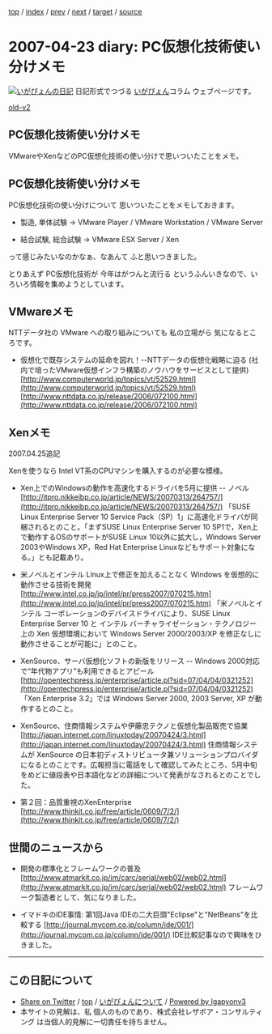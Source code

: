 [top](../index.html) 
 / [index](index.html) 
 / [prev](ig070422.html) 
 / [next](ig070425.html) 
 / [target](http://www.igapyon.jp/igapyon/diary/2007/ig070423.html) 
 / [source](https://github.com/igapyon/diary/blob/master/2007/ig070423.src.md) 

2007-04-23 diary: PC仮想化技術使い分けメモ
=====================================================================================================
[![いがぴょんの日記](http://www.igapyon.jp/igapyon/diary/images/iga200306s.jpg "いがぴょん")](http://www.igapyon.jp/igapyon/diary/memo/memoigapyon.html) 日記形式でつづる [いがぴょん](http://www.igapyon.jp/igapyon/diary/memo/memoigapyon.html)コラム ウェブページです。

[old-v2](ig070423-orig.html)

## PC仮想化技術使い分けメモ

VMwareやXenなどのPC仮想化技術の使い分けで思いついたことをメモ。


## PC仮想化技術使い分けメモ

PC仮想化技術の使い分けについて 思いついたことをメモしておきます。

* 製造, 単体試験 →  VMware Player / VMware Workstation / VMware Server
  
* 結合試験, 総合試験 →  VMware ESX Server / Xen

って感じみたいなのかなぁ、なあんて ふと思いつきました。

とりあえず PC仮想化技術が 今年はがつんと流行る というふんいきなので、いろいろ情報を集めようとしています。

## VMwareメモ

NTTデータ社の VMware への取り組みについても 私の立場がら 気になるところです。

* 仮想化で既存システムの延命を図れ！--NTTデータの仮想化戦略に迫る (社内で培ったVMware仮想インフラ構築のノウハウをサービスとして提供)
  [http://www.computerworld.jp/topics/vt/52529.html](http://www.computerworld.jp/topics/vt/52529.html)
  [http://www.nttdata.co.jp/release/2006/072100.html](http://www.nttdata.co.jp/release/2006/072100.html)

## Xenメモ

2007.04.25追記

Xenを使うなら Intel VT系のCPUマシンを購入するのが必要な模様。

* Xen上でのWindowsの動作を高速化するドライバを5月に提供 -- ノベル 
  [http://itpro.nikkeibp.co.jp/article/NEWS/20070313/264757/](http://itpro.nikkeibp.co.jp/article/NEWS/20070313/264757/)
  「SUSE Linux Enterprise Server 10 Service Pack（SP）1」に高速化ドライバが同梱されるとのこと。「まずSUSE
  Linux Enterprise Server 10 SP1で，Xen上で動作するOSのサポートがSUSE Linux 10以外に拡大し，Windows
  Server 2003やWindows XP，Red Hat Enterprise Linuxなどもサポート対象になる。」とも記載あり。
  
* 米ノベルとインテル Linux上で修正を加えることなく Windows を仮想的に動作させる技術を開発
  [http://www.intel.co.jp/jp/intel/pr/press2007/070215.htm](http://www.intel.co.jp/jp/intel/pr/press2007/070215.htm)
  「米ノベルとインテル コーポレーションのデバイスドライバにより、SUSE Linux Enterprise Server 10 と インテル
  バーチャライゼーション・テクノロジー上の Xen 仮想環境において Windows Server 2000/2003/XP を修正なしに動作させることが可能に」とのこと。
  
* XenSource、サーバ仮想化ソフトの新版をリリース -- Windows 2000対応で“年代物アプリ”も利用できるとアピール
  [http://opentechpress.jp/enterprise/article.pl?sid=07/04/04/0321252](http://opentechpress.jp/enterprise/article.pl?sid=07/04/04/0321252)
  「Xen Enterprise 3.2」では Windows Server 2000, 2003 Server, XP が動作するとのこと。
  
* XenSource、住商情報システムや伊藤忠テクノと仮想化製品販売で協業
  [http://japan.internet.com/linuxtoday/20070424/3.html](http://japan.internet.com/linuxtoday/20070424/3.html)
  住商情報システムが XenSource の日本初ディストリビュータ兼ソリューションプロバイダになるとのことです。広報担当に電話をして確認してみたところ、5月中旬をめどに値段表や日本語化などの詳細について発表がなされるとのことでした。
  
* 第２回：品質重視のXenEnterprise
  [http://www.thinkit.co.jp/free/article/0609/7/2/](http://www.thinkit.co.jp/free/article/0609/7/2/)

## 世間のニュースから

* 開発の標準化とフレームワークの普及
  [http://www.atmarkit.co.jp/im/carc/serial/web02/web02.html](http://www.atmarkit.co.jp/im/carc/serial/web02/web02.html)
  フレームワーク製造者として、気になりました。
  
* イマドキのIDE事情: 第1回Java IDEの二大巨頭"Eclipse"と"NetBeans"を比較する
  [http://journal.mycom.co.jp/column/ide/001/](http://journal.mycom.co.jp/column/ide/001/)
  IDE比較記事なので興味をひきました。


----------------------------------------------------------------------------------------------------

## この日記について

* [Share on Twitter](https://twitter.com/intent/tweet?hashtags=igapyon%2Cdiary%2C%E3%81%84%E3%81%8C%E3%81%B4%E3%82%87%E3%82%93&text=PC%E4%BB%AE%E6%83%B3%E5%8C%96%E6%8A%80%E8%A1%93%E4%BD%BF%E3%81%84%E5%88%86%E3%81%91%E3%83%A1%E3%83%A2&url=http%3A%2F%2Fwww.igapyon.jp%2Figapyon%2Fdiary%2F2007%2Fig070423.html) / [top](../index.html) / [いがぴょんについて](http://www.igapyon.jp/igapyon/diary/memo/memoigapyon.html) / [Powered by Igapyonv3](https://github.com/igapyon/igapyonv3)
* 本サイトの見解は、私 個人のものであり、株式会社レザボア・コンサルティング は当個人的見解に一切責任を持ちません。 
